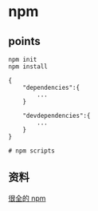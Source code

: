 # npm

## points

    npm init
    npm install

    {
        "dependencies":{
            ...
        }

        "devdependencies":{
            ...
        }
    }

    # npm scripts

## 资料

[很全的 npm](https://juejin.im/post/5ab3f77df265da2392364341#heading-9)
